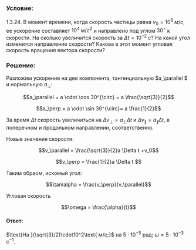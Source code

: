 ###  Условие: 

$1.3.24.$ В момент времени, когда скорость частицы равна $v_0=10^6 \;м/с$, ее ускорение составляет $10^4 \;м/с^2$ и направлено под углом $30^{\circ}$ к скорости. На сколько увеличится скорость за $\Delta t =10^{-2} \;с$? На какой угол изменится направление скорости? Какова в этот момент угловая скорость вращения вектора скорости? 

### Решение:

Разложим ускорение на две компонента, тангенциальную $a_\parallel $ и нормальную $a_\perp$:

$$a_\parallel = a \cdot \cos 30^{\circ} = a \frac{\sqrt{3}}{2}$$ 

$$a_\perp = a \cdot \sin 30^{\circ}= a \frac{1}{2}$$ 

За время $\Delta t$ скорость увеличиться на $\Delta v_\perp = a_\perp \Delta t$ и $\Delta v _\parallel = a_\parallel \Delta t$, в поперечном и продольном направлении, соответственно.

Новые значения скорости:

$$v_\parallel = \frac{\sqrt{3}}{2}a \Delta t +v_0$$ 

$$v_\perp = \frac{1}{2}a \Delta t $$ 

Таким обраом, искомый угол:

$$\tan\alpha = \frac{v_\perp}{v_\parallel}$$ 

Угловая скорость

$$\omega = \frac{\alpha}{t}$$ 

####  Ответ: 

$\text{Ha }(\sqrt{3}/2)\cdot10^2\text{ м/c;}$ на $5\cdot10^{-5}\text{ рад;}$ $\omega =5\cdot10^{-3}\text{ c}^{-1}.$ 

  

